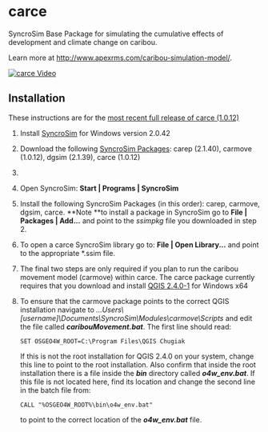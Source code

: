 # carce

SyncroSim Base Package for simulating the cumulative effects of development and climate change on caribou.

Learn more at http://www.apexrms.com/caribou-simulation-model/.

[![carce Video](https://img.youtube.com/vi/eYjAEqdovJM/0.jpg)](https://www.youtube.com/watch?v=eYjAEqdovJM "Overview of carce")



## Installation

These instructions are for the [most recent full release of carce (1.0.12)](https://github.com/ApexRMS/carce/releases)

1. Install [SyncroSim](www.syncrosim.com/download) for Windows version 2.0.42

2. Download the following [SyncroSim Packages](www.syncrosim.com/packages): carep (2.1.40), carmove (1.0.12), dgsim (2.1.39), carce (1.0.12)

3. 

4. Open SyncroSim: **Start | Programs | SyncroSim**

5. Install the following SyncroSim Packages (in this order): carep, carmove, dgsim, carce. **Note **to install a package in SyncroSim go to **File | Packages | Add...** and point to the *ssimpkg* file you downloaded in step 2.

6. To open a carce SyncroSim library go to: **File | Open Library...** and point to the appropriate *.ssim file.  

7. The final two steps are only required if you plan to run the caribou movement model (carmove) within carce.  The carce package currently requires that you download and install [QGIS 2.4.0-1](http://download.osgeo.org/qgis/windows/) for Windows x64

8. To ensure that the carmove package points to the correct QGIS installation navigate to *...Users\\[username]\Documents\SyncroSim\Modules\carmove\Scripts* and edit the file called ***caribouMovement.bat***. The first line should read:

   ```
   SET OSGEO4W_ROOT=C:\Program Files\QGIS Chugiak
   ```

   If this is not the root installation for QGIS 2.4.0 on your system, change this line to point to the root installation. Also confirm that inside the root installation there is a file inside the ***bin*** directory called ***o4w_env.bat***. If this file is not located here, find its location and change the second line in the batch file from:

   ```
   CALL "%OSGEO4W_ROOT%\bin\o4w_env.bat"
   ```

   to point to the correct location of the ***o4w_env.bat*** file.



